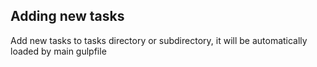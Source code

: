 ## Adding new tasks
Add new tasks to tasks directory or subdirectory, it will be automatically loaded by main gulpfile
